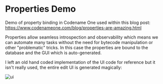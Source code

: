 # Properties Demo

Demo of property binding in Codename One used within this blog post: https://www.codenameone.com/blog/properties-are-amazing.html

Properties allow seamless introspection and observability which means we can automate many tasks without the need for bytecode manipulation or other "problematic" tricks. In this case the properties are bound to the database and the GUI which is auto-generated.

I left an old hand coded implementation of the UI code for reference but it isn't really used, the entire edit UI is generated magically:

![ui](https://www.codenameone.com/img/blog/properties-demo-binding.png)
